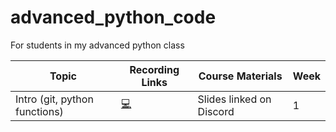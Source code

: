# advanced_python_code
 For students in my advanced python class

|   Topic  |   Recording Links   |   Course Materials    | Week    |
|----------|---------------------|-----------------------|---------|
|Intro (git, python functions)|[:computer:](https://cuny907-my.sharepoint.com/:v:/g/personal/ariel_avshalumov37_login_cuny_edu/ES67I022-3dHmPknhpPaDR4Bd4vhmtq6XH9AyNH3qbq4Ag?email=Ariel.Avshalumov37%40login.cuny.edu)| Slides linked on Discord | 1 |
